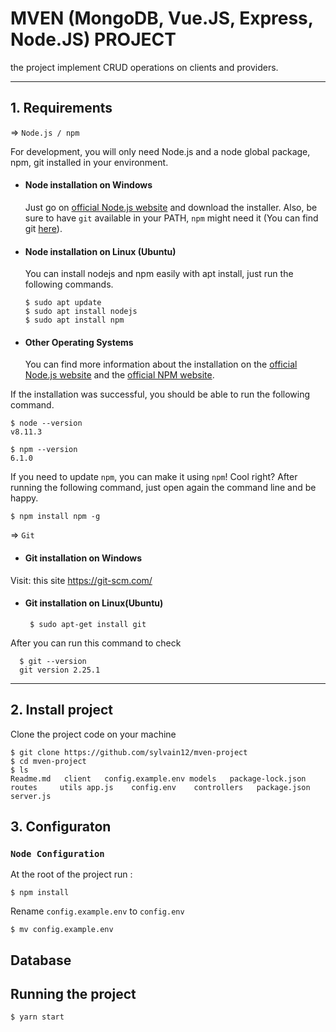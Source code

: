 # MVEN (MongoDB, Vue.JS, Express, Node.JS) PROJECT

the project implement CRUD operations on clients and providers.

---
## 1. Requirements

=> `Node.js / npm`

For development, you will only need Node.js and a node global package, npm, git
 installed in your environment.

- #### Node installation on Windows

  Just go on [official Node.js website](https://nodejs.org/) and download the installer.
Also, be sure to have `git` available in your PATH, `npm` might need it (You can find git [here](https://git-scm.com/)).

- #### Node installation on Linux (Ubuntu)

  You can install nodejs and npm easily with apt install, just run the following commands.

      $ sudo apt update
      $ sudo apt install nodejs
      $ sudo apt install npm

- #### Other Operating Systems
  You can find more information about the installation on the [official Node.js website](https://nodejs.org/) and the [official NPM website](https://npmjs.org/).

If the installation was successful, you should be able to run the following command.

    $ node --version
    v8.11.3

    $ npm --version
    6.1.0

If you need to update `npm`, you can make it using `npm`! Cool right? After running the following command, just open again the command line and be happy.

    $ npm install npm -g

=> `Git`
- #### Git installation on Windows
Visit: this site https://git-scm.com/

- #### Git installation on Linux(Ubuntu)

       $ sudo apt-get install git

After you can run this command to check

      $ git --version
      git version 2.25.1



---

## 2. Install project

Clone the project code on your machine

    $ git clone https://github.com/sylvain12/mven-project
    $ cd mven-project
    $ ls
    Readme.md   client   config.example.env models   package-lock.json  routes     utils app.js    config.env    controllers   package.json  server.js

## 3. Configuraton
 ### `Node Configuration`
 At the root of the project run :

    $ npm install


Rename `config.example.env` to `config.env`

    $ mv config.example.env


## Database
## Running the project

    $ yarn start